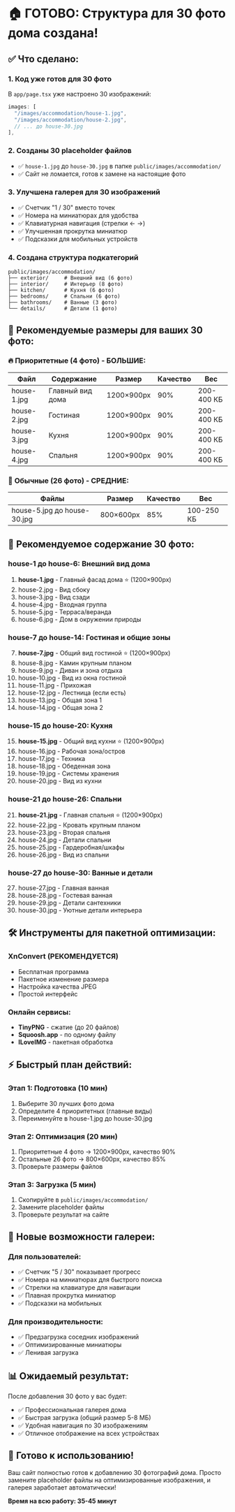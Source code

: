 # 🏠 ГОТОВО: Структура для 30 фото дома создана!

## ✅ **Что сделано:**

### 1. **Код уже готов для 30 фото**
В `app/page.tsx` уже настроено 30 изображений:
```typescript
images: [
  "/images/accommodation/house-1.jpg",
  "/images/accommodation/house-2.jpg",
  // ... до house-30.jpg
],
```

### 2. **Созданы 30 placeholder файлов**
- ✅ `house-1.jpg` до `house-30.jpg` в папке `public/images/accommodation/`
- ✅ Сайт не ломается, готов к замене на настоящие фото

### 3. **Улучшена галерея для 30 изображений**
- ✅ Счетчик "1 / 30" вместо точек
- ✅ Номера на миниатюрах для удобства
- ✅ Клавиатурная навигация (стрелки ← →)
- ✅ Улучшенная прокрутка миниатюр
- ✅ Подсказки для мобильных устройств

### 4. **Создана структура подкатегорий**
```
public/images/accommodation/
├── exterior/     # Внешний вид (6 фото)
├── interior/     # Интерьер (8 фото)  
├── kitchen/      # Кухня (6 фото)
├── bedrooms/     # Спальни (6 фото)
├── bathrooms/    # Ванные (3 фото)
└── details/      # Детали (1 фото)
```

## 📐 **Рекомендуемые размеры для ваших 30 фото:**

### 🔥 **Приоритетные (4 фото) - БОЛЬШИЕ:**
| Файл | Содержание | Размер | Качество | Вес |
|------|------------|--------|----------|-----|
| house-1.jpg | Главный вид дома | 1200×900px | 90% | 200-400 КБ |
| house-2.jpg | Гостиная | 1200×900px | 90% | 200-400 КБ |
| house-3.jpg | Кухня | 1200×900px | 90% | 200-400 КБ |
| house-4.jpg | Спальня | 1200×900px | 90% | 200-400 КБ |

### 📸 **Обычные (26 фото) - СРЕДНИЕ:**
| Файлы | Размер | Качество | Вес |
|-------|--------|----------|-----|
| house-5.jpg до house-30.jpg | 800×600px | 85% | 100-250 КБ |

## 🎯 **Рекомендуемое содержание 30 фото:**

### **house-1 до house-6: Внешний вид дома**
1. **house-1.jpg** - Главный фасад дома ⭐ (1200×900px)
2. house-2.jpg - Вид сбоку
3. house-3.jpg - Вид сзади
4. house-4.jpg - Входная группа
5. house-5.jpg - Терраса/веранда
6. house-6.jpg - Дом в окружении природы

### **house-7 до house-14: Гостиная и общие зоны**
7. **house-7.jpg** - Общий вид гостиной ⭐ (1200×900px)
8. house-8.jpg - Камин крупным планом
9. house-9.jpg - Диван и зона отдыха
10. house-10.jpg - Вид из окна гостиной
11. house-11.jpg - Прихожая
12. house-12.jpg - Лестница (если есть)
13. house-13.jpg - Общая зона 1
14. house-14.jpg - Общая зона 2

### **house-15 до house-20: Кухня**
15. **house-15.jpg** - Общий вид кухни ⭐ (1200×900px)
16. house-16.jpg - Рабочая зона/остров
17. house-17.jpg - Техника
18. house-18.jpg - Обеденная зона
19. house-19.jpg - Системы хранения
20. house-20.jpg - Вид из кухни

### **house-21 до house-26: Спальни**
21. **house-21.jpg** - Главная спальня ⭐ (1200×900px)
22. house-22.jpg - Кровать крупным планом
23. house-23.jpg - Вторая спальня
24. house-24.jpg - Детали спальни
25. house-25.jpg - Гардеробная/шкафы
26. house-26.jpg - Вид из спальни

### **house-27 до house-30: Ванные и детали**
27. house-27.jpg - Главная ванная
28. house-28.jpg - Гостевая ванная
29. house-29.jpg - Детали сантехники
30. house-30.jpg - Уютные детали интерьера

## 🛠️ **Инструменты для пакетной оптимизации:**

### **XnConvert (РЕКОМЕНДУЕТСЯ)**
- Бесплатная программа
- Пакетное изменение размера
- Настройка качества JPEG
- Простой интерфейс

### **Онлайн сервисы:**
- **TinyPNG** - сжатие (до 20 файлов)
- **Squoosh.app** - по одному файлу
- **ILoveIMG** - пакетная обработка

## ⚡ **Быстрый план действий:**

### **Этап 1: Подготовка (10 мин)**
1. Выберите 30 лучших фото дома
2. Определите 4 приоритетных (главные виды)
3. Переименуйте в house-1.jpg до house-30.jpg

### **Этап 2: Оптимизация (20 мин)**
1. Приоритетные 4 фото → 1200×900px, качество 90%
2. Остальные 26 фото → 800×600px, качество 85%
3. Проверьте размеры файлов

### **Этап 3: Загрузка (5 мин)**
1. Скопируйте в `public/images/accommodation/`
2. Замените placeholder файлы
3. Проверьте результат на сайте

## 🎨 **Новые возможности галереи:**

### **Для пользователей:**
- ✅ Счетчик "5 / 30" показывает прогресс
- ✅ Номера на миниатюрах для быстрого поиска
- ✅ Стрелки на клавиатуре для навигации
- ✅ Плавная прокрутка миниатюр
- ✅ Подсказки на мобильных

### **Для производительности:**
- ✅ Предзагрузка соседних изображений
- ✅ Оптимизированные миниатюры
- ✅ Ленивая загрузка

## 📊 **Ожидаемый результат:**

После добавления 30 фото у вас будет:
- ✅ Профессиональная галерея дома
- ✅ Быстрая загрузка (общий размер 5-8 МБ)
- ✅ Удобная навигация по 30 изображениям
- ✅ Отличное отображение на всех устройствах

## 🚀 **Готово к использованию!**

Ваш сайт полностью готов к добавлению 30 фотографий дома. Просто замените placeholder файлы на оптимизированные изображения, и галерея заработает автоматически!

**Время на всю работу: 35-45 минут**
